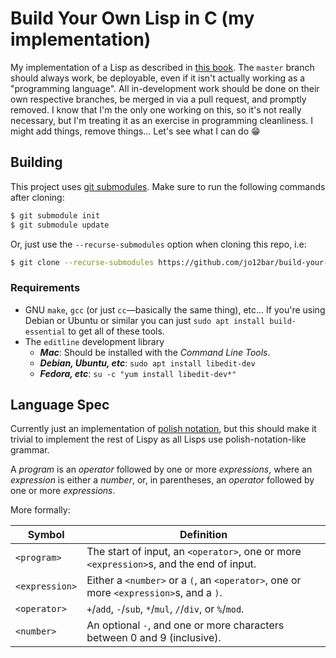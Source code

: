 # Build Your Own Lisp in C (my implementation)

My implementation of a Lisp as described in [this book](http://www.buildyourownlisp.com/chapter2_installation).
The `master` branch should always work, be deployable, even if it isn't
actually working as a "programming language". All in-development work should be
done on their own respective branches, be merged in via a pull request, and
promptly removed. I know that I'm the only one working on this, so it's not
really necessary, but I'm treating it as an exercise in programming
cleanliness. I might add things, remove things... Let's see what I can do :grin:

## Building
This project uses [git submodules](https://git-scm.com/book/en/v2/Git-Tools-Submodules).
Make sure to run the following commands after cloning:

```bash
$ git submodule init
$ git submodule update
```

Or, just use the `--recurse-submodules` option when cloning this repo, i.e:

```bash
$ git clone --recurse-submodules https://github.com/jo12bar/build-your-own-lisp-c.git
```

### Requirements
- GNU `make`, `gcc` (or just `cc`&mdash;basically the same thing), etc... If
  you're using Debian or Ubuntu or similar you can just
  `sudo apt install build-essential` to get all of these tools.
- The `editline` development library
  - __*Mac*__: Should be installed with the *Command Line Tools*.
  - __*Debian, Ubuntu, etc*__: `sudo apt install libedit-dev`
  - __*Fedora, etc*__: `su -c "yum install libedit-dev*"`

## Language Spec

Currently just an implementation of
[polish notation](http://en.wikipedia.org/wiki/Polish_notation), but this
should make it trivial to implement the rest of Lispy as all Lisps use
polish-notation-like grammar.

A *program* is an *operator* followed by one or more *expressions*, where an
*expression* is either a *number*, or, in parentheses, an *operator* followed by
one or more *expressions*.

More formally:

| Symbol         | Definition                                                                              |
|----------------|-----------------------------------------------------------------------------------------|
| `<program>`    | The start of input, an `<operator>`, one or more `<expression>`s, and the end of input. |
| `<expression>` | Either a `<number>` or a `(`, an `<operator>`, one or more `<expression>`s, and a `)`.  |
| `<operator>`   | `+`/`add`, `-`/`sub`, `*`/`mul`, `/`/`div`, or `%`/`mod`.                               |
| `<number>`     | An optional `-`, and one or more characters between 0 and 9 (inclusive).                |
